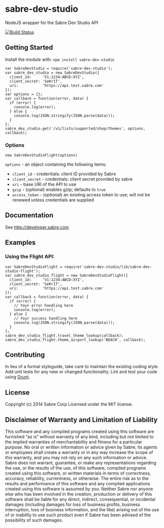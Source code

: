 # sabre-dev-studio

NodeJS wrapper for the Sabre Dev Studio API

[![Build Status](https://travis-ci.org/SabreDevStudio/sabre-dev-studio-node.svg)](https://travis-ci.org/SabreDevStudio/sabre-dev-studio-node)

## Getting Started
Install the module with: `npm install sabre-dev-studio`

    var SabreDevStudio = require('sabre-dev-studio');
    var sabre_dev_studio = new SabreDevStudio({
      client_id:     'V1:1234:ABCD:XYZ',
      client_secret: 'SeKr1T',
      uri:           'https://api.test.sabre.com'
    });
    var options = {};
    var callback = function(error, data) {
      if (error) {
        console.log(error);
      } else {
        console.log(JSON.stringify(JSON.parse(data)));
      }
    };
    sabre_dev_studio.get('/v1/lists/supported/shop/themes', options, callback);

### Options

    new SabreDevStudioFlight(options)

`options` - an object containing the following items:

- `client_id` - credentials: client ID provided by Sabre
- `client_secret` - credentials: client secret provided by sabre
- `uri` - base URI of the API to use
- `gzip` - (optional) enables gzip; defaults to `true`
- `access_token` - (optional) an existing access token to use; will not be renewed unless credentials are supplied

## Documentation

See http://developer.sabre.com

## Examples

### Using the Flight API:

    var SabreDevStudioFlight = require('sabre-dev-studio/lib/sabre-dev-studio-flight');
    var sabre_dev_studio_flight = new SabreDevStudioFlight({
      client_id:     'V1:1234:ABCD:XYZ',
      client_secret: 'SeKr1T',
      uri:           'https://api.test.sabre.com'
    });
    var callback = function(error, data) {
      if (error) {
        // Your error handling here
        console.log(error);
      } else {
        // Your success handling here
        console.log(JSON.stringify(JSON.parse(data)));
      }
    };
    sabre_dev_studio_flight.travel_theme_lookup(callback);
    sabre_dev_studio_flight.theme_airport_lookup('BEACH', callback);

## Contributing
In lieu of a formal styleguide, take care to maintain the existing coding style. Add unit tests for any new or changed functionality. Lint and test your code using [Grunt](http://gruntjs.com/).

## License
Copyright (c) 2014 Sabre Corp
Licensed under the MIT license.

## Disclaimer of Warranty and Limitation of Liability

This software and any compiled programs created using this software are furnished “as is” without warranty of any kind, including but not limited to the implied warranties of merchantability and fitness for a particular purpose. No oral or written information or advice given by Sabre, its agents or employees shall create a warranty or in any way increase the scope of this warranty, and you may not rely on any such information or advice.
Sabre does not warrant, guarantee, or make any representations regarding the use, or the results of the use, of this software, compiled programs created using this software, or written materials in terms of correctness, accuracy, reliability, currentness, or otherwise. The entire risk as to the results and performance of this software and any compiled applications created using this software is assumed by you. Neither Sabre nor anyone else who has been involved in the creation, production or delivery of this software shall be liable for any direct, indirect, consequential, or incidental damages (including damages for loss of business profits, business interruption, loss of business information, and the like) arising out of the use of or inability to use such product even if Sabre has been advised of the possibility of such damages.
